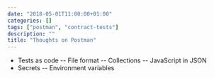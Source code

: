 ```yaml
---
date: "2018-05-01T11:00:00+01:00"
categories: []
tags: ["postman", "contract-tests"]
description: ""
title: "Thoughts on Postman"
---
```


- Tests as code
-- File format
-- Collections
-- JavaScript in JSON
- Secrets
-- Environment variables
